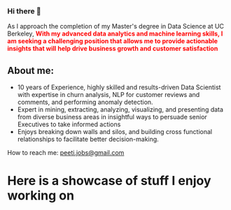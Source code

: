 ### Hi there 👋

<p>As I approach the completion of my Master's degree in Data Science at UC Berkeley, <b style="color:red;">With my advanced data analytics and machine learning skills, I am seeking a challenging position that allows me to provide actionable insights that will help drive business growth and customer satisfaction</b></p>

<html>
<h2>About me:</h2>
<ul>
<li>10 years of Experience, highly skilled and results-driven Data Scientist with expertise in churn analysis, NLP for customer reviews and comments, and performing anomaly detection.</li>
<li>Expert in mining, extracting, analyzing, visualizing, and presenting data from diverse business areas in insightful ways to persuade senior Executives to take informed actions </li>
<li>Enjoys breaking down walls and silos, and building cross functional relationships to facilitate better decision-making.</li> 
</ul>

<p>How to reach me: <a href="url">peeti.jobs@gmail.com</a></p>
</html>

<h1>Here is a showcase of stuff I enjoy working on</h1>
<!--
**peeti-sriwongsanguan/peeti-sriwongsanguan** is a ✨ _special_ ✨ repository because its `README.md` (this file) appears on your GitHub profile.

Here are some ideas to get you started:

- 🔭 I’m currently working on ...
- 🌱 I’m currently learning ...
- 👯 I’m looking to collaborate on ...
- 🤔 I’m looking for help with ...
- 💬 Ask me about ...
- 📫 How to reach me: ...
- 😄 Pronouns: ...
- ⚡ Fun fact: ...
-->
